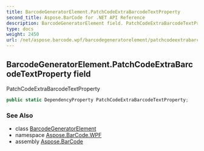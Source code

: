 ```yaml
---
title: BarcodeGeneratorElement.PatchCodeExtraBarcodeTextProperty
second_title: Aspose.BarCode for .NET API Reference
description: BarcodeGeneratorElement field. PatchCodeExtraBarcodeTextProperty
type: docs
weight: 2450
url: /net/aspose.barcode.wpf/barcodegeneratorelement/patchcodeextrabarcodetextproperty/
---
```

## BarcodeGeneratorElement.PatchCodeExtraBarcodeTextProperty field

PatchCodeExtraBarcodeTextProperty

```csharp
public static DependencyProperty PatchCodeExtraBarcodeTextProperty;
```

### See Also

* class [BarcodeGeneratorElement](../)
* namespace [Aspose.BarCode.WPF](../../../aspose.barcode.wpf/)
* assembly [Aspose.BarCode](../../../)


